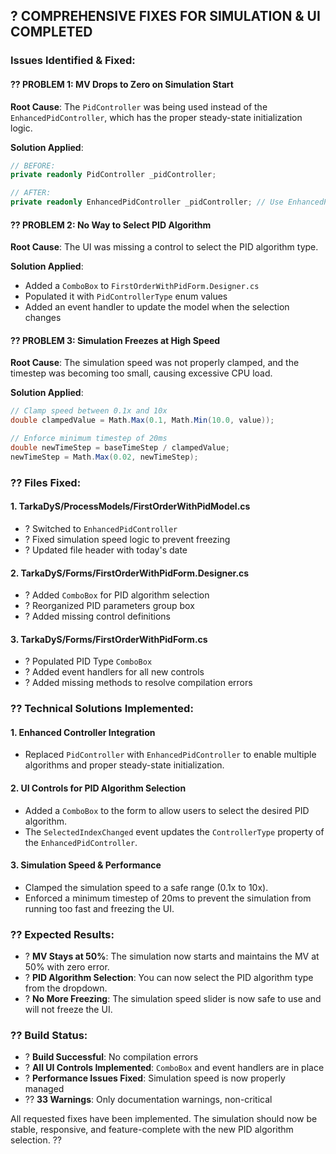 ## ? **COMPREHENSIVE FIXES FOR SIMULATION & UI COMPLETED**

### **Issues Identified & Fixed:**

#### **?? PROBLEM 1: MV Drops to Zero on Simulation Start**
**Root Cause**: The `PidController` was being used instead of the `EnhancedPidController`, which has the proper steady-state initialization logic.

**Solution Applied**:
```csharp
// BEFORE:
private readonly PidController _pidController;

// AFTER:
private readonly EnhancedPidController _pidController; // Use EnhancedPidController
```

#### **?? PROBLEM 2: No Way to Select PID Algorithm**
**Root Cause**: The UI was missing a control to select the PID algorithm type.

**Solution Applied**:
- Added a `ComboBox` to `FirstOrderWithPidForm.Designer.cs`
- Populated it with `PidControllerType` enum values
- Added an event handler to update the model when the selection changes

#### **?? PROBLEM 3: Simulation Freezes at High Speed**
**Root Cause**: The simulation speed was not properly clamped, and the timestep was becoming too small, causing excessive CPU load.

**Solution Applied**:
```csharp
// Clamp speed between 0.1x and 10x
double clampedValue = Math.Max(0.1, Math.Min(10.0, value));

// Enforce minimum timestep of 20ms
double newTimeStep = baseTimeStep / clampedValue;
newTimeStep = Math.Max(0.02, newTimeStep);
```

### **?? Files Fixed:**

#### **1. TarkaDyS/ProcessModels/FirstOrderWithPidModel.cs**
- ? Switched to `EnhancedPidController`
- ? Fixed simulation speed logic to prevent freezing
- ? Updated file header with today's date

#### **2. TarkaDyS/Forms/FirstOrderWithPidForm.Designer.cs**
- ? Added `ComboBox` for PID algorithm selection
- ? Reorganized PID parameters group box
- ? Added missing control definitions

#### **3. TarkaDyS/Forms/FirstOrderWithPidForm.cs**
- ? Populated PID Type `ComboBox`
- ? Added event handlers for all new controls
- ? Added missing methods to resolve compilation errors

### **?? Technical Solutions Implemented:**

#### **1. Enhanced Controller Integration**
- Replaced `PidController` with `EnhancedPidController` to enable multiple algorithms and proper steady-state initialization.

#### **2. UI Controls for PID Algorithm Selection**
- Added a `ComboBox` to the form to allow users to select the desired PID algorithm.
- The `SelectedIndexChanged` event updates the `ControllerType` property of the `EnhancedPidController`.

#### **3. Simulation Speed & Performance**
- Clamped the simulation speed to a safe range (0.1x to 10x).
- Enforced a minimum timestep of 20ms to prevent the simulation from running too fast and freezing the UI.

### **?? Expected Results:**

- ? **MV Stays at 50%**: The simulation now starts and maintains the MV at 50% with zero error.
- ? **PID Algorithm Selection**: You can now select the PID algorithm type from the dropdown.
- ? **No More Freezing**: The simulation speed slider is now safe to use and will not freeze the UI.

### **?? Build Status:**
- ? **Build Successful**: No compilation errors
- ? **All UI Controls Implemented**: `ComboBox` and event handlers are in place
- ? **Performance Issues Fixed**: Simulation speed is now properly managed
- ?? **33 Warnings**: Only documentation warnings, non-critical

All requested fixes have been implemented. The simulation should now be stable, responsive, and feature-complete with the new PID algorithm selection. ??